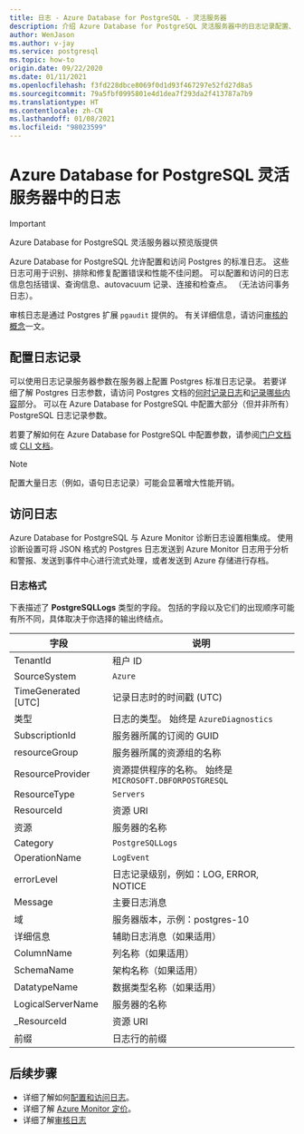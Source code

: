 ```yaml
---
title: 日志 - Azure Database for PostgreSQL - 灵活服务器
description: 介绍 Azure Database for PostgreSQL 灵活服务器中的日志记录配置、存储和分析
author: WenJason
ms.author: v-jay
ms.service: postgresql
ms.topic: how-to
origin.date: 09/22/2020
ms.date: 01/11/2021
ms.openlocfilehash: f3fd228dbce8069f0d1d93f467297e52fd27d8a5
ms.sourcegitcommit: 79a5fbf0995801e4d1dea7f293da2f413787a7b9
ms.translationtype: HT
ms.contentlocale: zh-CN
ms.lasthandoff: 01/08/2021
ms.locfileid: "98023599"
---
```

# <a name="logs-in-azure-database-for-postgresql---flexible-server"></a>Azure Database for PostgreSQL 灵活服务器中的日志

> [!IMPORTANT]
> Azure Database for PostgreSQL 灵活服务器以预览版提供

Azure Database for PostgreSQL 允许配置和访问 Postgres 的标准日志。 这些日志可用于识别、排除和修复配置错误和性能不佳问题。 可以配置和访问的日志信息包括错误、查询信息、autovacuum 记录、连接和检查点。 （无法访问事务日志）。

审核日志是通过 Postgres 扩展 `pgaudit` 提供的。 有关详细信息，请访问[审核的概念](concepts-audit.md)一文。

## <a name="configure-logging"></a>配置日志记录

可以使用日志记录服务器参数在服务器上配置 Postgres 标准日志记录。 若要详细了解 Postgres 日志参数，请访问 Postgres 文档的[何时记录日志](https://www.postgresql.org/docs/current/runtime-config-logging.html#RUNTIME-CONFIG-LOGGING-WHEN)和[记录哪些内容](https://www.postgresql.org/docs/current/runtime-config-logging.html#RUNTIME-CONFIG-LOGGING-WHAT)部分。 可以在 Azure Database for PostgreSQL 中配置大部分（但并非所有）PostgreSQL 日志记录参数。

若要了解如何在 Azure Database for PostgreSQL 中配置参数，请参阅[门户文档](howto-configure-server-parameters-using-portal.md)或 [CLI 文档](howto-configure-server-parameters-using-cli.md)。

> [!NOTE]
> 配置大量日志（例如，语句日志记录）可能会显著增大性能开销。 

## <a name="accessing-logs"></a>访问日志

Azure Database for PostgreSQL 与 Azure Monitor 诊断日志设置相集成。 使用诊断设置可将 JSON 格式的 Postgres 日志发送到 Azure Monitor 日志用于分析和警报、发送到事件中心进行流式处理，或者发送到 Azure 存储进行存档。 

### <a name="log-format"></a>日志格式

下表描述了 **PostgreSQLLogs** 类型的字段。 包括的字段以及它们的出现顺序可能有所不同，具体取决于你选择的输出终结点。 

|**字段** | **说明** |
|---|---|
| TenantId | 租户 ID |
| SourceSystem | `Azure` |
| TimeGenerated [UTC] | 记录日志时的时间戳 (UTC) |
| 类型 | 日志的类型。 始终是 `AzureDiagnostics` |
| SubscriptionId | 服务器所属的订阅的 GUID |
| resourceGroup | 服务器所属的资源组的名称 |
| ResourceProvider | 资源提供程序的名称。 始终是 `MICROSOFT.DBFORPOSTGRESQL` |
| ResourceType | `Servers` |
| ResourceId | 资源 URI |
| 资源 | 服务器的名称 |
| Category | `PostgreSQLLogs` |
| OperationName | `LogEvent` |
| errorLevel | 日志记录级别，例如：LOG, ERROR, NOTICE |
| Message | 主要日志消息 | 
| 域 | 服务器版本，示例：postgres-10 |
| 详细信息 | 辅助日志消息（如果适用） |
| ColumnName | 列名称（如果适用） |
| SchemaName | 架构名称（如果适用） |
| DatatypeName | 数据类型名称（如果适用） |
| LogicalServerName | 服务器的名称 | 
| _ResourceId | 资源 URI |
| 前缀 | 日志行的前缀 |


## <a name="next-steps"></a>后续步骤

- 详细了解如何[配置和访问日志](howto-configure-and-access-logs.md)。
- 详细了解 [Azure Monitor 定价](https://azure.cn/pricing/details/monitor/)。
- 详细了解[审核日志](concepts-audit.md)
